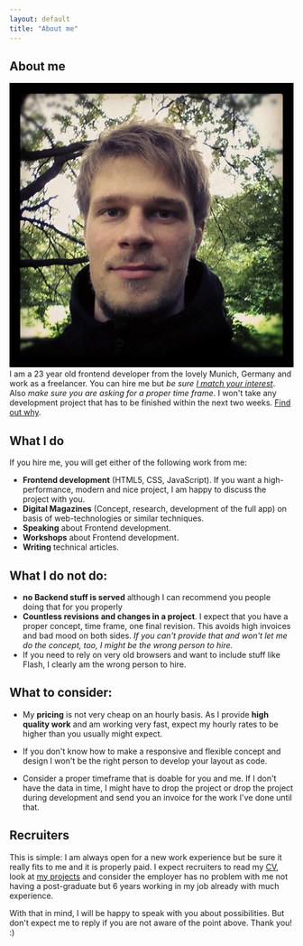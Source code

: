 ```yaml
---
layout: default
title: "About me"
---
```


## About me

![Profile picture of Anselm Hannemann](/img/anselmhannemann.jpg)
I am a 23 year old frontend developer from the lovely Munich, Germany and work as a freelancer. You can hire me but _be sure [I match your interest](#matchmyinterest)_.
Also _make sure you are asking for a proper time frame_. I won't take any development project that has to be finished within the next two weeks. [Find out why](#whytimeframesmatter).

## What I do

If you hire me, you will get either of the following work from me:

- **Frontend development** (HTML5, CSS, JavaScript). If you want a high-performance, modern and nice project, I am happy to discuss the project with you.
- **Digital Magazines** (Concept, research, development of the full app) on basis of web-technologies or similar techniques.
- **Speaking** about Frontend development.
- **Workshops** about Frontend development.
- **Writing** technical articles.

## What I do not do:

- **no Backend stuff is served** although I can recommend you people doing that for you properly
- **Countless revisions and changes in a project**. I expect that you have a proper concept, time frame, one final revision. This avoids high invoices and bad mood on both sides. _If you can't provide that and won't let me do the concept, too, I might be the wrong person to hire._
- If you need to rely on very old browsers and want to include stuff like Flash, I clearly am the wrong person to hire.

<a id="matchmyinterest"> </a>

## What to consider:

- My **pricing** is not very cheap on an hourly basis. As I provide **high quality work** and am working very fast, expect my hourly rates to be higher than you usually might expect.

- If you don't know how to make a responsive and flexible concept and design I won't be the right person to develop your layout as code.

- Consider a proper timeframe that is doable for you and me. If I don't have the data in time, I might have to drop the project or drop the project during development and send you an invoice for the work I've done until that.

## Recruiters

This is simple: I am always open for a new work experience but be sure it really fits to me and it is properly paid.
I expect recruiters to read my [CV](/cv/), look at [my projects](/work/) and consider the employer has no problem with me not having a post-graduate but 6 years working in my job already with much experience.

With that in mind, I will be happy to speak with you about possibilities. But don't expect me to reply if you are not aware of the point above. Thank you! :)